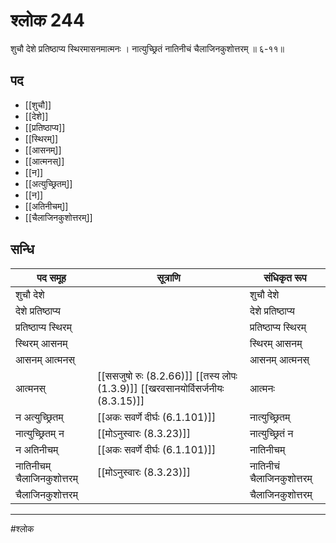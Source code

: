 # श्लोक 244

शुचौ देशे प्रतिष्ठाप्य स्थिरमासनमात्मनः ।
नात्युच्छ्रितं नातिनीचं चैलाजिनकुशोत्तरम् ॥ ६-११॥


## पद 

- [[शुचौ]]
- [[देशे]]
- [[प्रतिष्ठाप्य]]
- [[स्थिरम्]]
- [[आसनम्]]
- [[आत्मनस्]]
- [[न]]
- [[अत्युच्छ्रितम्]]
- [[न]]
- [[अतिनीचम्]]
- [[चैलाजिनकुशोत्तरम्]]

## सन्धि

| पद समूह | सूत्राणि | संधिकृत रूप |
| ----- | ----- | ----- |
| शुचौ देशे |  | शुचौ देशे |
| देशे प्रतिष्ठाप्य |  | देशे प्रतिष्ठाप्य |
| प्रतिष्ठाप्य स्थिरम् |  | प्रतिष्ठाप्य स्थिरम् |
| स्थिरम् आसनम् |  | स्थिरम् आसनम् |
| आसनम् आत्मनस् |  | आसनम् आत्मनस् |
| आत्मनस् |  [[ससजुषो रुः (8.2.66)]] [[तस्य लोपः (1.3.9)]] [[खरवसानयोर्विसर्जनीयः (8.3.15)]] | आत्मनः |
| न अत्युच्छ्रितम् |  [[अकः सवर्णे दीर्घः (6.1.101)]] | नात्युच्छ्रितम् |
| नात्युच्छ्रितम् न |  [[मोऽनुस्वारः (8.3.23)]] | नात्युच्छ्रितं न |
| न अतिनीचम् |  [[अकः सवर्णे दीर्घः (6.1.101)]] | नातिनीचम् |
| नातिनीचम् चैलाजिनकुशोत्तरम् |  [[मोऽनुस्वारः (8.3.23)]] | नातिनीचं चैलाजिनकुशोत्तरम् |
| चैलाजिनकुशोत्तरम् |  | चैलाजिनकुशोत्तरम् |


---

#श्लोक
